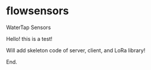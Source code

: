 # flowsensors
WaterTap Sensors

Hello! this is a test!

Will add skeleton code of server, client, and LoRa library!

End.
